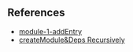 ## References
- [module-1-addEntry](https://github.com/DDFE/DDFE-blog/issues/44)
- [createModule&Deps Recursively](https://github.com/DDFE/DDFE-blog/issues/45)